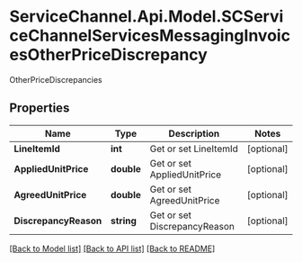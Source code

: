 # ServiceChannel.Api.Model.SCServiceChannelServicesMessagingInvoicesOtherPriceDiscrepancy
OtherPriceDiscrepancies

## Properties

Name | Type | Description | Notes
------------ | ------------- | ------------- | -------------
**LineItemId** | **int** | Get or set LineItemId | [optional] 
**AppliedUnitPrice** | **double** | Get or set AppliedUnitPrice | [optional] 
**AgreedUnitPrice** | **double** | Get or set AgreedUnitPrice | [optional] 
**DiscrepancyReason** | **string** | Get or set DiscrepancyReason | [optional] 

[[Back to Model list]](../README.md#documentation-for-models) [[Back to API list]](../README.md#documentation-for-api-endpoints) [[Back to README]](../README.md)

